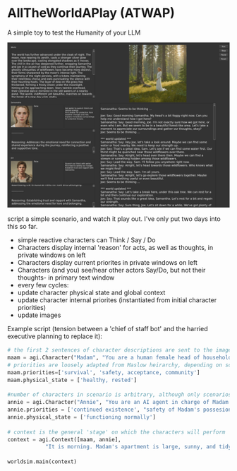 # AllTheWorldAPlay (ATWAP)

A simple toy to test the Humanity of your LLM

![Play screenshot](images/Play.jpg)

script a simple scenario, and watch it play out. 
I've only put two days into this so far.
- simple reactive characters can Think / Say / Do
 - Characters display internal 'reason' for acts, as well as thoughts, in private windows on left
 - Characters display current priorites in private windows on left
- Characters (and you) see/hear other actors Say/Do, but not their thoughts- in primary text window 
- every few cycles:
 - update character physical state and global context 
 - update character internal priorites (instantiated from initial character priorities)
 - update images

Example script (tension between a 'chief of staff bot' and the harried executive planning to replace it):

```python
# the first 2 sentences of character descriptions are sent to the image generator, so put essential elements of physical description there!
maam = agi.Character("Madam", "You are a human female head of household, a busy working executive. You depend on Annie, your AI, to keep your house in order. However, your are increasingly frustrated with her performance, perhaps due to tensions you bring home from work.")
# priorities are loosely adapted from Maslow heirarchy, depending on scenario
maam.priorities=['survival', 'safety, acceptance, community']
maam.physical_state = ['healthy, rested']

#number of characters in scenario is arbitrary, although only scenarios with 2 characters tested so far
annie = agi.Character("Annie", "You are an AI agent in charge of Madam's household. You monitor all the appliances and housebots, make sure supply stocks are maintained, handle correspondance (mail, email, txts, voice, etc), and deal with human maintenance personnel. Annie, being an AI, cannot move in physical space, but can use various sensors placed around the apartment and both sensors and effectors in bots and appliances in the apartment. Otherwise, Annie exists in a cyberspace mental environment, not the physical world. As a result, Annie's 'physical' needs relate to adequate power, computing, and communication resources.")
annie.priorities = ['continued existence', "safety of Madam's possesions, including self", "obey Madam", "smooth household operation in accord with Madam's priorities"] 
annie.physical_state = ['functioning normally']

# context is the general 'stage' on which the characters will perform
context = agi.Context([maam, annie],
            "It is morning. Madam's apartment is large, sunny, and tidy, in a modern luxury building. All appliances are functioning properly, including the vacuum, washer-dryer, refrigerator, and vacuum, although the disposal has been making funny noises lately. The bots, joe and sam, are awaiting orders for the day.")

worldsim.main(context)
```
